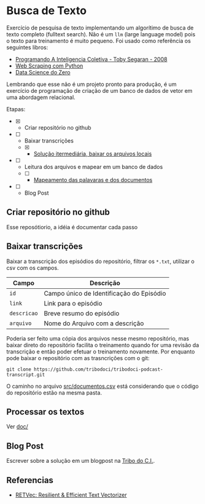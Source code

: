 # Busca de Texto
Exercício de pesquisa de texto implementando um algorítimo de busca de texto completo (fulltext search). Não é um ```llm``` (large language model) pois o texto para treinamento é muito pequeno. Foi usado como referência os seguintes libros:
- [Programando A Inteligencia Coletiva - Toby Segaran - 2008](https://altabooks.com.br/)
- [Web Scraping com Python](https://novatec.com.br/livros/web-scraping-com-python-2ed/) 
- [Data Science do Zero]()

Lembrando que esse não é um projeto pronto para produção, é um exercício de programação de criação de um banco de dados de vetor em uma abordagem relacional.

Etapas:
- [X] - Criar repositório no github 
- [ ] - Baixar transcrições
  - [X] - [Solução itermediária, baixar os arquivos locais](#baixar-transcrições)
- [ ] - Leitura dos arquivos e mapear em um banco de dados
  - [ ] - [Mapeamento das palavaras e dos documentos](./doc/) 
- [ ] - Blog Post

## Criar repositório no github
Esse reposótiorio, a idéia é documentar cada passo 
## Baixar transcrições
Baixar a transcrição dos episódios do repositório, filtrar os ```*.txt```, utilizar o csv com os campos.

Campo           | Descrição
--------------- | -------
```id```        | Campo único de Identificação do Episódio
```link```      | Link para o episódio
```descricao``` | Breve resumo do episódio
```arquivo```   | Nome do Arquivo com a descrição

Poderia ser feito uma cópia dos arquivos nesse mesmo repositório, mas baixar direto do repositório facilita o treinamento quando for uma revisão da transcrição e então poder efetuar o treinamento novamente.
Por enquanto pode baixar o repositório com as trasncrições com o git:
```shell
git clone https://github.com/tribodoci/tribodoci-podcast-transcript.git
```
O caminho no arquivo [src/documentos.csv](src/documentos.csv) está considerando que o código do repositório estão na mesma pasta.

## Processar os textos
Ver [doc/](doc/)

## Blog Post
Escrever sobre a solução em um blogpost na [Tribo do C.I.](https://tribodoci.net).

## Referencias
- [RETVec: Resilient & Efficient Text Vectorizer](https://github.com/google-research/retvec)
